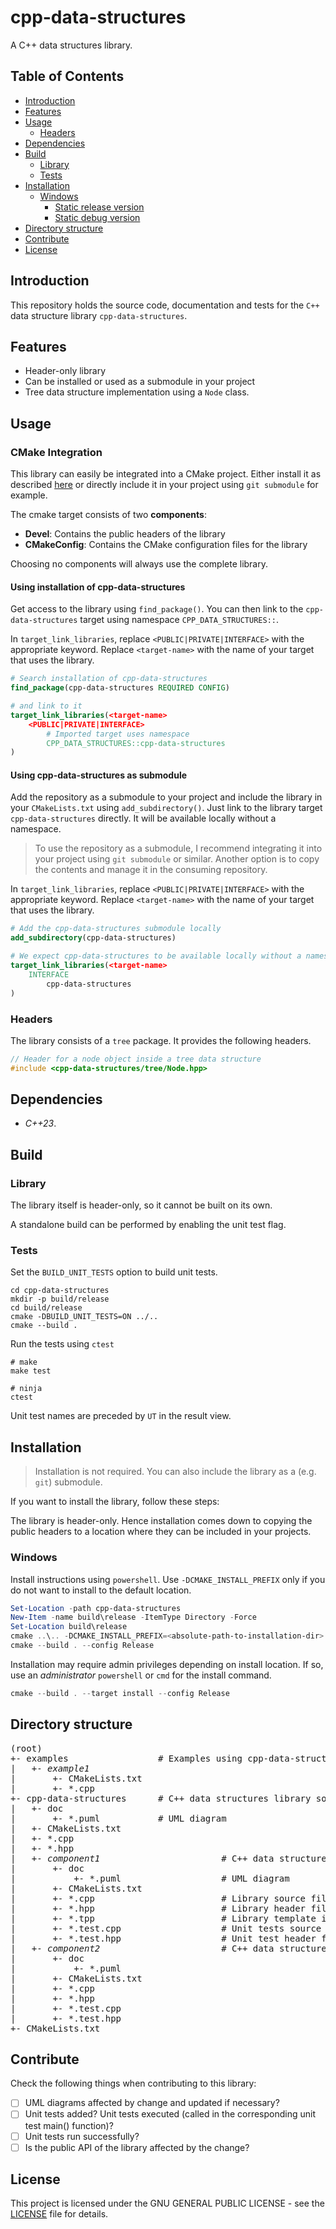 
# cpp-data-structures

A C++ data structures library.

## Table of Contents

- [Introduction](#introduction)
- [Features](#features)
- [Usage](#usage)
  - [Headers](#headers)
- [Dependencies](#dependencies)
- [Build](#build)
  - [Library](#library)
  - [Tests](#tests)
- [Installation](#installation)
  - [Windows](#windows)
    - [Static release version](#static-release-version)
    - [Static debug version](#static-debug-version)
- [Directory structure](#directory-structure)
- [Contribute](#contribute)
- [License](#license)

## Introduction

This repository holds the source code, documentation and tests for the `C++` data structure library `cpp-data-structures`.

## Features

- Header-only library
- Can be installed or used as a submodule in your project
- Tree data structure implementation using a `Node` class.

## Usage

### CMake Integration

This library can easily be integrated into a CMake project. 
Either install it as described [here](#Installation) or directly include it in your project
using `git submodule` for example.

The cmake target consists of two <b>components</b>:
- <b>Devel</b>: Contains the public headers of the library
- <b>CMakeConfig</b>: Contains the CMake configuration files for the library

Choosing no components will always use the complete library.

#### Using installation of cpp-data-structures

Get access to the library using `find_package()`.
You can then link to the `cpp-data-structures` target using namespace `CPP_DATA_STRUCTURES::`.

In `target_link_libraries`, replace `<PUBLIC|PRIVATE|INTERFACE>` with the appropriate keyword.
Replace `<target-name>` with the name of your target that uses the library.

```cmake
# Search installation of cpp-data-structures
find_package(cpp-data-structures REQUIRED CONFIG)

# and link to it
target_link_libraries(<target-name>
    <PUBLIC|PRIVATE|INTERFACE>
        # Imported target uses namespace
        CPP_DATA_STRUCTURES::cpp-data-structures
)
```

#### Using cpp-data-structures as submodule

Add the repository as a submodule to your project and include the library in your `CMakeLists.txt` using `add_subdirectory()`.
Just link to the library target `cpp-data-structures` directly. 
It will be available locally without a namespace.

> To use the repository as a submodule, I recommend integrating it into your project using `git submodule` or similar. Another option is to copy the contents and manage it in the consuming repository.

In `target_link_libraries`, replace `<PUBLIC|PRIVATE|INTERFACE>` with the appropriate keyword.
Replace `<target-name>` with the name of your target that uses the library.
```cmake
# Add the cpp-data-structures submodule locally
add_subdirectory(cpp-data-structures)

# We expect cpp-data-structures to be available locally without a namespace
target_link_libraries(<target-name>
    INTERFACE
        cpp-data-structures
)
```

### Headers

The library consists of a `tree` package. It provides the following headers.

```cpp
// Header for a node object inside a tree data structure
#include <cpp-data-structures/tree/Node.hpp>
```

## Dependencies

- <em>C++23</em>.

## Build

### Library

The library itself is header-only, so it cannot be built on its own. 

A standalone build can be performed by enabling the unit test flag.

### Tests

Set the `BUILD_UNIT_TESTS` option to build unit tests.

```shell
cd cpp-data-structures
mkdir -p build/release
cd build/release
cmake -DBUILD_UNIT_TESTS=ON ../..
cmake --build .
```

Run the tests using `ctest`
```shell
# make
make test

# ninja
ctest
```

Unit test names are preceded by `UT` in the result view.

## Installation

> Installation is not required. You can also include the library as a (e.g. `git`) submodule.

If you want to install the library, follow these steps:

The library is header-only. Hence installation comes down to copying the public headers to a location where they can be included in your projects.

### Windows

Install instructions using `powershell`.
Use `-DCMAKE_INSTALL_PREFIX` only if you do not want to install to the default location.

```powershell
Set-Location -path cpp-data-structures
New-Item -name build\release -ItemType Directory -Force
Set-Location build\release
cmake ..\.. -DCMAKE_INSTALL_PREFIX=<absolute-path-to-installation-dir>
cmake --build . --config Release
```
Installation may require admin privileges depending on install location. If so, use an <em>administrator</em> `powershell` or `cmd` for the install command.

```powershell
cmake --build . --target install --config Release
```

<a id="directory-structure"></a>
## Directory structure

<pre>
(root)
+- examples                 # Examples using cpp-data-structures
|   +- <em>example1</em>
|       +- CMakeLists.txt
|       +- *.cpp
+- cpp-data-structures      # C++ data structures library source code
|   +- doc
|       +- *.puml           # UML diagram 
|   +- CMakeLists.txt
|   +- *.cpp
|   +- *.hpp
|   +- <em>component1</em>                       # C++ data structures library component sub directory
|       +- doc
|           +- *.puml                   # UML diagram
|       +- CMakeLists.txt
|       +- *.cpp                        # Library source file
|       +- *.hpp                        # Library header file
|       +- *.tpp                        # Library template implementation file
|       +- *.test.cpp                   # Unit tests source file
|       +- *.test.hpp                   # Unit test header file
|   +- <em>component2</em>                       # C++ data structures library component sub directory
|       +- doc
|           +- *.puml                   
|       +- CMakeLists.txt
|       +- *.cpp
|       +- *.hpp
|       +- *.test.cpp
|       +- *.test.hpp
+- CMakeLists.txt
</pre>

## Contribute

Check the following things when contributing to this library:

- [ ] UML diagrams affected by change and updated if necessary?
- [ ] Unit tests added? Unit tests executed (called in the corresponding unit test main() function)? 
- [ ] Unit tests run successfully?
- [ ] Is the public API of the library affected by the change?

## License

This project is licensed under the GNU GENERAL PUBLIC LICENSE - see the [LICENSE](LICENSE) file for details.